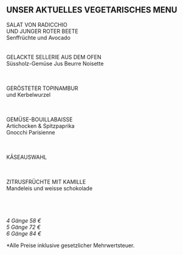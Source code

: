 ## UNSER AKTUELLES VEGETARISCHES MENU

SALAT VON RADICCHIO  
UND JUNGER ROTER BEETE  
Senffrüchte und Avocado  
<br><br>
GELACKTE SELLERIE AUS DEM OFEN  
Süssholz-Gemüse Jus
Beurre Noisette  
<br><br>

GERÖSTETER TOPINAMBUR  
und Kerbelwurzel  
<br><br>

GEMÜSE-BOUILLABAISSE  
Artichocken & Spitzpaprika  
Gnocchi Parisienne   
<br><br>

KÄSEAUSWAHL  
<br><br>

ZITRUSFRÜCHTE MIT KAMILLE  
Mandeleis und weisse schokolade   
<br>
<br>
<br>
<br>
_4 Gänge 58 €_  
_5 Gänge 72 €_   
_6 Gänge 84 €_  
  
\*Alle Preise inklusive gesetzlicher Mehrwertsteuer.
